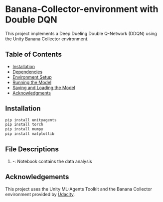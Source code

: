# Banana-Collector-environment with Double DQN

This project implements a Deep Dueling Double Q-Network (DDQN) using the Unity Banana Collector environment.

## Table of Contents
- [Installation](#installation)
- [Dependencies](#dependencies)
- [Environment Setup](#environment-setup)
- [Running the Model](#running-the-model)
- [Saving and Loading the Model](#saving-and-loading-the-model)
- [Acknowledgments](#acknowledgments)

## Installation

```python
pip install unityagents
pip install torch
pip install numpy
pip install matplotlib
```
## File Descriptions

1. **-**: Notebook contains the data analysis





## Acknowledgements
This project uses the Unity ML-Agents Toolkit and the Banana Collector environment provided by [Udacity](https://www.udacity.com/).
